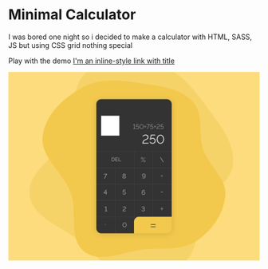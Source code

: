 # Minimal Calculator

I was bored one night so i decided to make a calculator with HTML, SASS, JS but using CSS grid nothing special

Play with the demo [I'm an inline-style link with title](https://www.google.com 'Here')

![Image its based off](/original-photo.png?raw=true 'Original Image')

